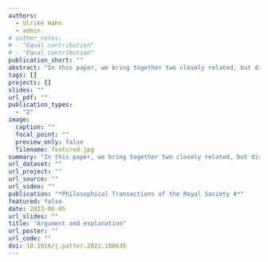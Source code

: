 ```yaml
---
authors:
  - Ulrike Hahn
  - admin
# author_notes:
# - "Equal contribution"
# - "Equal contribution"
publication_short: ""
abstract: "In this paper, we bring together two closely related, but distinct, notions: argument and explanation. We clarify their relationship. We then provide an integrative review of relevant research on these notions, drawn both from the cognitive science and the artificial intelligence (AI) literatures. We then use this material to identify key directions for future research, indicating areas where bringing together cognitive science and AI perspectives would be mutually beneficial."
tags: []
projects: []
slides: ""
url_pdf: ""
publication_types:
  - "2"
image:
  caption: ""
  focal_point: ""
  preview_only: false
  filename: featured.jpg
summary: "In this paper, we bring together two closely related, but distinct, notions: argument and explanation. We clarify their relationship. We then provide an integrative review of relevant research on these notions, drawn both from the cognitive science and the artificial intelligence (AI) literatures. We then use this material to identify key directions for future research, indicating areas where bringing together cognitive science and AI perspectives would be mutually beneficial."
url_dataset: ""
url_project: ""
url_source: ""
url_video: ""
publication: "*Philosophical Transactions of the Royal Society A*"
featured: false
date: 2023-06-05
url_slides: ""
title: "Argument and explanation"
url_poster: ""
url_code: ""
doi: 10.1016/j.patter.2022.100635
---
```

